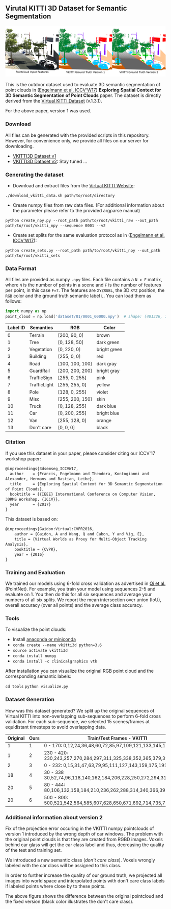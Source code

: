 ## Virutal KITTI 3D Dataset for Semantic Segmentation

![VKITTI3D](doc/vkitti_teaser.png)

This is the outdoor dataset used to evaluate 3D semantic segmentation of point clouds
in ([Engelmann et al. ICCV'W17](https://www.vision.rwth-aachen.de/page/3dsemseg)) **Exploring Spatial Context for 3D Semantic Segmentation of Point Clouds** paper.
The dataset is directly derived from the [Virtual KITTI Dataset](http://www.europe.naverlabs.com/Research/Computer-Vision/Proxy-Virtual-Worlds) (v.1.3.1).

For the above paper, version 1 was used.

### Download
All files can be generated with the provided scripts in this repository.
However, for convenience only, we provide all files on our server for downloading.

* [VKITTI3D Dataset v1](https://www.vision.rwth-aachen.de/media/resource_files/vkitti3d_dataset_v1.0.zip)
* [VKITTI3D Dataset v2](https://www.vision.rwth-aachen.de/media/resource_files/vkitti3d_dataset_v2.0.zip): Stay tuned ...

### Generating the dataset
* Download and extract files from the [Virtual KITTI Website](http://www.europe.naverlabs.com/Research/Computer-Vision/Proxy-Virtual-Worlds):
```
./download_vkitti_data.sh path/to/root/directory
```

* Create numpy files from raw data files. (For additional information about the parameter please refer to the provided
argparse manual)
```
python create_npy.py --root_path path/to/root/vkitti_raw --out_path path/to/root/vkitti_npy --sequence 0001 --v2
```

* Create set splits for the same evaluation protocol as in
([Engelmann et al. ICCV'W17](https://www.vision.rwth-aachen.de/page/3dsemseg)):
```
python create_sets.py --root_path path/to/root/vkitti_npy --out_path path/to/root/vkitti_sets
```

### Data Format
All files are provided as numpy ```.npy``` files.
Each file contains a ```N x F``` matrix, where ```N``` is the number of points in a scene and ```F``` is the number of features per point, in this case ```F=7```.
The features are ```XYZRGBL```, the 3D ```XYZ``` position, the ```RGB``` color and the ground truth semantic label ```L```. 
You can load them as follows:
```python
import numpy as np
point_cloud = np.load('dataset/01/0001_00000.npy')  # shape: (401326, 7)
```

| Label ID | Semantics  | RGB             | Color       |
|----------|------------|-----------------|-------------|
| 0  | Terrain          | [200, 90, 0]    | brown       |
| 1  | Tree             | [0, 128, 50]    | dark green  |
| 2  | Vegetation       | [0, 220, 0]     | bright green|
| 3  | Building         | [255, 0, 0]     | red         |
| 4  | Road             | [100, 100, 100] | dark gray   |
| 5  | GuardRail        | [200, 200, 200] | bright gray |
| 6  | TrafficSign      | [255, 0, 255]   | pink        |
| 7  | TrafficLight     | [255, 255, 0]   | yellow      |
| 8  | Pole             | [128, 0, 255]   | violet      |
| 9  | Misc             | [255, 200, 150] | skin        |
| 10 | Truck            | [0, 128, 255]   | dark blue   |
| 11 | Car              | [0, 200, 255]   | bright blue |
| 12 | Van              | [255, 128, 0]   | orange      |
| 13 | Don't care       | [0, 0, 0]       | black       |


### Citation

If you use this dataset in your paper, please consider citing our ICCV'17 workshop paper:

```
@inproceedings{3dsemseg_ICCVW17,
  author    = {Francis, Engelmann and Theodora, Kontogianni and Alexander, Hermans and Bastian, Leibe},
  title     = {Exploring Spatial Context for 3D Semantic Segmentation of Point Clouds},
  booktitle = {{IEEE} International Conference on Computer Vision, 3DRMS Workshop, {ICCV}},
  year      = {2017}
}
```

This dataset is based on:
```
@inproceedings{Gaidon:Virtual:CVPR2016,
    author = {Gaidon, A and Wang, Q and Cabon, Y and Vig, E},
    title = {Virtual Worlds as Proxy for Multi-Object Tracking Analysis},
    booktitle = {CVPR},
    year = {2016}
}
```

### Training and Evaluation
We trained our models using 6-fold cross validation as advertised in [Qi et al.](https://arxiv.org/pdf/1612.00593.pdf) (PointNet). For example, you train your model using sequences 2-5 and evaluate on 1. You then do this for all six sequences and average your numbers of all six splits.
We report the mean intersection over union (IoU), overall accuracy (over all points) and the average class accuracy.

### Tools
To visualize the point clouds:

* Install [anaconda or miniconda](https://conda.io/docs/user-guide/install/index.html)
* ```conda create --name vkitti3d python=3.6```
* ```source activate vkitti3d```
* ```conda install numpy```
* ```conda install -c clinicalgraphics vtk```

After installation you can visualize the original RGB point cloud and the corresponding semantic labels:

```cd tools```
```python visualize.py```

### Dataset Generation
How was this dataset generated?
We split up the original sequences of Virtual KITTI into non-overlapping sub-sequences to perform 6-fold cross validation.
For each sub-sequence, we selected 15 scenes/frames at equidistant timesteps to avoid overlapping data.

| Original | Ours | Train/Test Frames - VKITTI |
|---|---|---|
|  1  | 1 |     0 - 170: 0,12,24,36,48,60,72,85,97,109,121,133,145,157, 170 |
|  1  | 2 | 230 - 420: 230,243,257,270,284,297,311,325,338,352,365,379,392,406,420 |
|  2  | 3 |     0 - 232: 0,15,31,47,63,79,95,111,127,143,159,175,191,207,223 |
| 18 | 4 |   30 - 338 30,52,74,96,118,140,162,184,206,228,250,272,294,316,338 |
| 20 | 5 |   80 - 444: 80,106,132,158,184,210,236,262,288,314,340,366,392,418,444 |
| 20 | 6 | 500 - 800: 500,521,542,564,585,607,628,650,671,692,714,735,757,778,800 |


### Additional information about version 2
Fix of the projection error occuring in the VKITTI numpy pointclouds of version 1 introduced by 
the wrong depth of car windows. The problem with the original point clouds is that they are 
created from RGBD images. Voxels behind car glass will get the car class label 
and thus, decreasing the quality of the test and training set.

We introduced a new semantic class (*don't care class*). Voxels wrongly labeled with the 
car class will be assigned to this class. 

In order to further increase the quality of our ground truth, we projected all images into world space and interpolated
points with don't care class labels if labeled points where close by to these points.

The above figure shows the difference between the 
original pointcloud and the fixed version (black color illustrates the don't care class).
